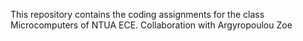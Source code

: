 This repository contains the coding assignments for the class Microcomputers of NTUA ECE. Collaboration with Argyropoulou Zoe
